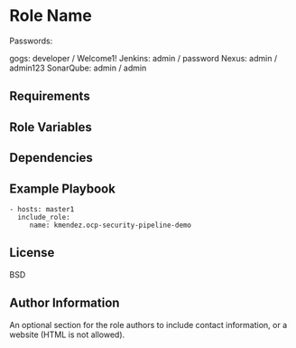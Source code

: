 Role Name
=========

Passwords:

gogs: developer / Welcome1!
Jenkins: admin / password
Nexus: admin / admin123
SonarQube: admin / admin

Requirements
------------


Role Variables
--------------


Dependencies
------------


Example Playbook
----------------


    - hosts: master1
      include_role:
         name: kmendez.ocp-security-pipeline-demo

License
-------

BSD

Author Information
------------------

An optional section for the role authors to include contact information, or a website (HTML is not allowed).
